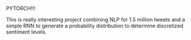 PYTORCH!!!

This is really interesting project combining NLP for 1.5 million tweets and a simple RNN to generate a probability distribution to determine discretized sentiment levels.
